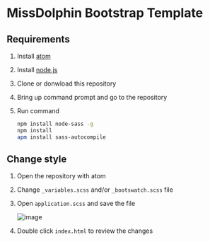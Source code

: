 # MissDolphin Bootstrap Template

## Requirements

1. Install [atom](https://atom.io/)
2. Install [node.js](http://nodejs.org/)
3. Clone or donwload this repository
4. Bring up command prompt and go to the repository
5. Run command

   ```sh
   npm install node-sass -g
   npm install
   apm install sass-autocompile
   ```
   
## Change style
1. Open the repository with atom
2. Change `_variables.scss` and/or `_bootswatch.scss` file
3. Open `application.scss` and save the file

   ![image](https://cloud.githubusercontent.com/assets/1463415/17979107/e379dee6-6aad-11e6-8bc1-81954b2c6baa.png)

4. Double click `index.html` to review the changes
